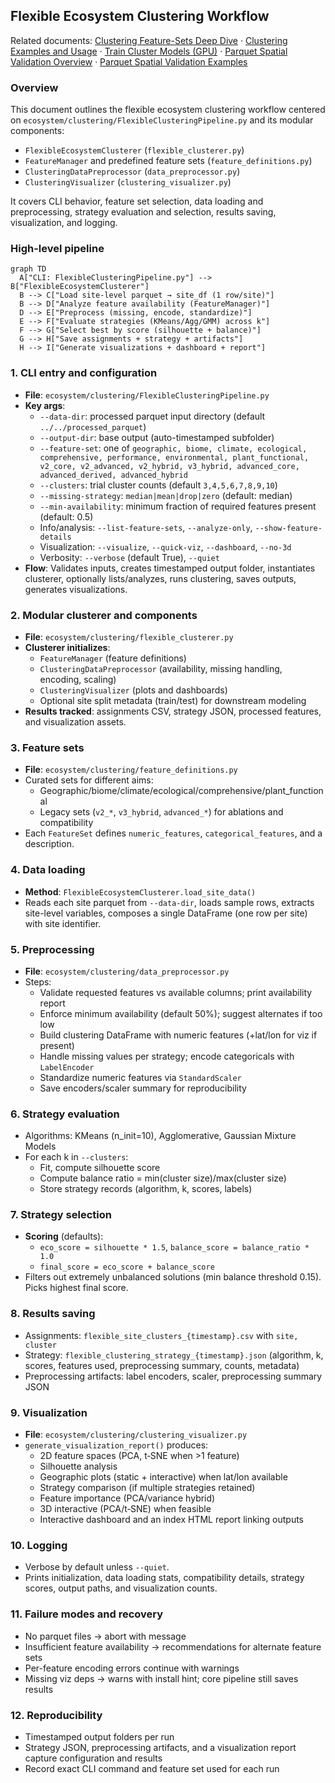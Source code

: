 ## Flexible Ecosystem Clustering Workflow

Related documents: [Clustering Feature-Sets Deep Dive](./ClusteringFeatureSetsDeepDive.md) · [Clustering Examples and Usage](./ClusteringExamplesUsage.md) · [Train Cluster Models (GPU)](./TrainClusterModelsGPU.md) · [Parquet Spatial Validation Overview](./SpatialValidationOverview.md) · [Parquet Spatial Validation Examples](./SpatialValidationExamples.md)

### Overview

This document outlines the flexible ecosystem clustering workflow centered on `ecosystem/clustering/FlexibleClusteringPipeline.py` and its modular components:

- `FlexibleEcosystemClusterer` (`flexible_clusterer.py`)
- `FeatureManager` and predefined feature sets (`feature_definitions.py`)
- `ClusteringDataPreprocessor` (`data_preprocessor.py`)
- `ClusteringVisualizer` (`clustering_visualizer.py`)

It covers CLI behavior, feature set selection, data loading and preprocessing, strategy evaluation and selection, results saving, visualization, and logging.

### High-level pipeline

```mermaid
graph TD
  A["CLI: FlexibleClusteringPipeline.py"] --> B["FlexibleEcosystemClusterer"]
  B --> C["Load site-level parquet → site_df (1 row/site)"]
  B --> D["Analyze feature availability (FeatureManager)"]
  D --> E["Preprocess (missing, encode, standardize)"]
  E --> F["Evaluate strategies (KMeans/Agg/GMM) across k"]
  F --> G["Select best by score (silhouette + balance)"]
  G --> H["Save assignments + strategy + artifacts"]
  H --> I["Generate visualizations + dashboard + report"]
```

### 1. CLI entry and configuration

- **File**: `ecosystem/clustering/FlexibleClusteringPipeline.py`
- **Key args**:
  - `--data-dir`: processed parquet input directory (default `../../processed_parquet`)
  - `--output-dir`: base output (auto-timestamped subfolder)
  - `--feature-set`: one of `geographic, biome, climate, ecological, comprehensive, performance, environmental, plant_functional, v2_core, v2_advanced, v2_hybrid, v3_hybrid, advanced_core, advanced_derived, advanced_hybrid`
  - `--clusters`: trial cluster counts (default `3,4,5,6,7,8,9,10`)
  - `--missing-strategy`: `median|mean|drop|zero` (default: median)
  - `--min-availability`: minimum fraction of required features present (default: 0.5)
  - Info/analysis: `--list-feature-sets`, `--analyze-only`, `--show-feature-details`
  - Visualization: `--visualize`, `--quick-viz`, `--dashboard`, `--no-3d`
  - Verbosity: `--verbose` (default True), `--quiet`
- **Flow**: Validates inputs, creates timestamped output folder, instantiates clusterer, optionally lists/analyzes, runs clustering, saves outputs, generates visualizations.

### 2. Modular clusterer and components

- **File**: `ecosystem/clustering/flexible_clusterer.py`
- **Clusterer initializes**:
  - `FeatureManager` (feature definitions)
  - `ClusteringDataPreprocessor` (availability, missing handling, encoding, scaling)
  - `ClusteringVisualizer` (plots and dashboards)
  - Optional site split metadata (train/test) for downstream modeling
- **Results tracked**: assignments CSV, strategy JSON, processed features, and visualization assets.

### 3. Feature sets

- **File**: `ecosystem/clustering/feature_definitions.py`
- Curated sets for different aims:
  - Geographic/biome/climate/ecological/comprehensive/plant_functional
  - Legacy sets (`v2_*`, `v3_hybrid`, `advanced_*`) for ablations and compatibility
- Each `FeatureSet` defines `numeric_features`, `categorical_features`, and a description.

### 4. Data loading

- **Method**: `FlexibleEcosystemClusterer.load_site_data()`
- Reads each site parquet from `--data-dir`, loads sample rows, extracts site-level variables, composes a single DataFrame (one row per site) with site identifier.

### 5. Preprocessing

- **File**: `ecosystem/clustering/data_preprocessor.py`
- Steps:
  - Validate requested features vs available columns; print availability report
  - Enforce minimum availability (default 50%); suggest alternates if too low
  - Build clustering DataFrame with numeric features (+lat/lon for viz if present)
  - Handle missing values per strategy; encode categoricals with `LabelEncoder`
  - Standardize numeric features via `StandardScaler`
  - Save encoders/scaler summary for reproducibility

### 6. Strategy evaluation

- Algorithms: KMeans (n_init=10), Agglomerative, Gaussian Mixture Models
- For each k in `--clusters`:
  - Fit, compute silhouette score
  - Compute balance ratio = min(cluster size)/max(cluster size)
  - Store strategy records (algorithm, k, scores, labels)

### 7. Strategy selection

- **Scoring** (defaults):
  - `eco_score = silhouette * 1.5`, `balance_score = balance_ratio * 1.0`
  - `final_score = eco_score + balance_score`
- Filters out extremely unbalanced solutions (min balance threshold 0.15). Picks highest final score.

### 8. Results saving

- Assignments: `flexible_site_clusters_{timestamp}.csv` with `site, cluster`
- Strategy: `flexible_clustering_strategy_{timestamp}.json` (algorithm, k, scores, features used, preprocessing summary, counts, metadata)
- Preprocessing artifacts: label encoders, scaler, preprocessing summary JSON

### 9. Visualization

- **File**: `ecosystem/clustering/clustering_visualizer.py`
- `generate_visualization_report()` produces:
  - 2D feature spaces (PCA, t‑SNE when >1 feature)
  - Silhouette analysis
  - Geographic plots (static + interactive) when lat/lon available
  - Strategy comparison (if multiple strategies retained)
  - Feature importance (PCA/variance hybrid)
  - 3D interactive (PCA/t‑SNE) when feasible
  - Interactive dashboard and an index HTML report linking outputs

### 10. Logging

- Verbose by default unless `--quiet`.
- Prints initialization, data loading stats, compatibility details, strategy scores, output paths, and visualization counts.

### 11. Failure modes and recovery

- No parquet files → abort with message
- Insufficient feature availability → recommendations for alternate feature sets
- Per-feature encoding errors continue with warnings
- Missing viz deps → warns with install hint; core pipeline still saves results

### 12. Reproducibility

- Timestamped output folders per run
- Strategy JSON, preprocessing artifacts, and a visualization report capture configuration and results
- Record exact CLI command and feature set used for each run
